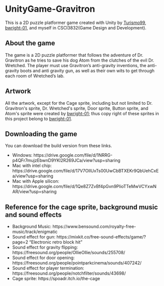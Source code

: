 # UnityGame-Gravitron
This is a 2D puzzle platformer game created with Unity by <a href="https://github.com/Turismo99">Turismo99</a>, <a href="https://github.com/bwright-01">bwright-01</a>, and myself in  CSCI3832(Game Design and Development).

## About the game
The game is a 2D puzzle platformer that follows the adventure of Dr. Gravitron as he tries to save his dog Atom from the clutches of the evil Dr. Wretched. The player must use Gravitron’s anti-gravity inventions, the anti-gravity boots and anti gravity gun, as well as their own wits to get through each room of Wretched’s lab.

## Artwork
All the artwork, except for the Cage sprite, including but not limited to Dr. Gravitron's sprite, Dr. Wretched's sprite, Door sprite, Button sprite, and Atom's sprite were created by <a href="https://github.com/bwright-01">bwright-01</a>; thus copy right of these sprites in this project belong to <a href="https://github.com/bwright-01">bwright-01</a>.

## Downloading the game
You can download the build version from these links.
<ul>
  <li>Windows: https://drive.google.com/file/d/1NRRG-p4QFr7mujzEbwnD9YKl2R269JCa/view?usp=sharing</li>
  <li>Mac with intel chip: https://drive.google.com/file/d/17V7OlIUxTs00UwCbBTXEKr9QbUehCxEa/view?usp=sharing</li>
  <li>Mac with Apple silicon: https://drive.google.com/file/d/1Qe8Z7ZvBf4pGvn9PlioTTeMwVCYxwNAR/view?usp=sharing</li>
</ul>

## Reference for the cage sprite, background music and sound effects
<ul>
  <li>Background Music: https://www.bensound.com/royalty-free-music/track/enigmatic</li>
  <li>Sound effect for gun: https://mixkit.co/free-sound-effects/game/?page=2 “Electronic retro block hit”</li>
  <li>Sound effect for gravity flipping: https://freesound.org/people/OllieOllie/sounds/255708/</li>
  <li>Sound effect for door opening: https://freesound.org/people/pointparkcinema/sounds/407242/</li>
  <li>Sound effect for player termination: https://freesound.org/people/notchfilter/sounds/43698/</li>
  <li>Cage sprite: https://spoadr.itch.io/the-cage </li>
</ul>
